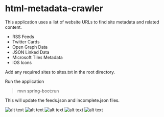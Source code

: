 # html-metadata-crawler

This application uses a list of website URLs to find site metadata and related content.

- RSS Feeds
- Twitter Cards
- Open Graph Data
- JSON Linked Data
- Microsoft Tiles Metadata
- IOS Icons


Add any required sites to sites.txt in the root directory.

Run the application

> mvn spring-boot:run

This will update the feeds.json and incomplete.json files.

![alt text](https://www.javacodegeeks.com/wp-content/uploads/2016/01/spring-logo-horizontal.png "Spring")
![alt text](http://bigmouthmarketing.co/wp-content/uploads/2015/02/Twitter-cards-pic.png "Twitter Cards")
![alt text](http://ogp.me/logo.png "OGP")
![alt text](http://www.toprankblog.com/wp-content/uploads/2007/03/rss.jpg "RSS")
![alt text](https://cloudant.com/wp-content/uploads/json-ld-button.png "JSON-LD")
